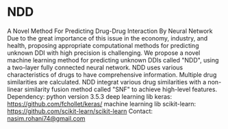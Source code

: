 # NDD
A Novel Method For Predicting Drug-Drug Interaction By Neural Network
Due to the great importance of this issue in the economy, industry, and health, proposing appropriate computational methods for predicting unknown DDI with high precision is challenging. We propose a novel machine learning method for predicting unknown DDIs called "NDD", using a two-layer fully connected neural network. NDD uses various characteristics of drugs to have comprehensive information. Multiple drug similarities are calculated. NDD integrat various drug similarities with a non-linear similarity fusion method called "SNF" to achieve high-level features. Dependency: python version 3.5.3 deep learning lib keras: https://github.com/fchollet/keras/ machine learning lib scikit-learn: https://github.com/scikit-learn/scikit-learn Contact: nasim.rohani74@gmail.com
